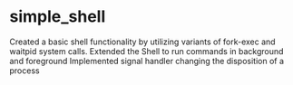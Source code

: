 # simple_shell
Created a basic shell functionality by utilizing variants of fork-exec and waitpid system calls.
Extended the Shell to run commands in background and foreground
Implemented signal handler changing the disposition of a process
